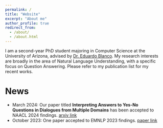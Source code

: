 ```yaml
---
permalink: /
title: "Website"
excerpt: "About me"
author_profile: true
redirect_from: 
  - /about/
  - /about.html
---
```



I am a second-year PhD student majoring in Computer Science at the University of Arizona, advised by [Dr. Eduardo Blanco](https://eduardoblanco.github.io/). My research interests are broadly in the area of Natural Language Understanding, with a specific focus on Question Answering. Please refer to my publication list for my recent works.



News
======

* March 2024: Our paper titled **Interpreting Answers to Yes-No Questions in Dialogues from Multiple Domains** has been accepted to NAACL 2024 findings. [arxiv link](https://arxiv.org/abs/2404.16262)
* October 2023: One paper accepted to EMNLP 2023 findings. [paper link](https://aclanthology.org/2023.findings-emnlp.146/)


